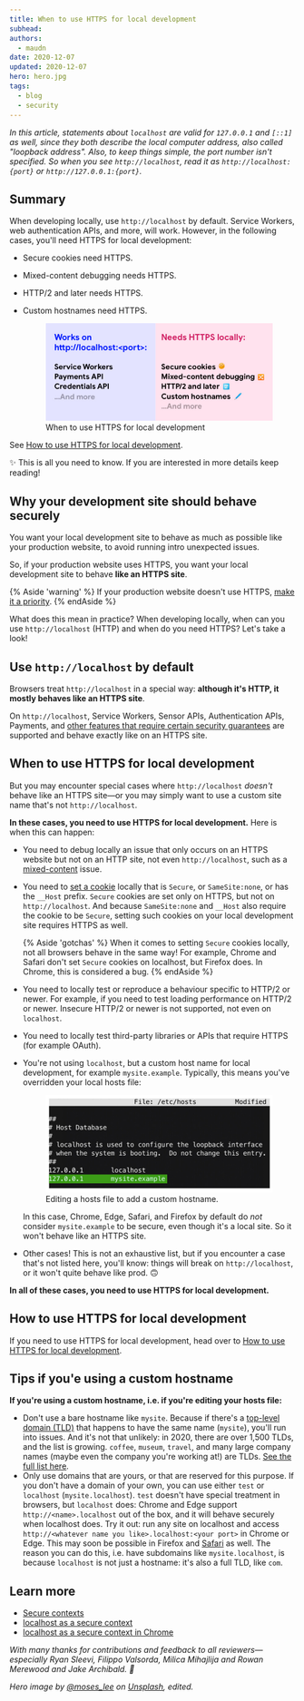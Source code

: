 ```yaml
---
title: When to use HTTPS for local development
subhead:
authors:
  - maudn
date: 2020-12-07
updated: 2020-12-07
hero: hero.jpg
tags:
  - blog
  - security
---
```


_In this article, statements about `localhost` are valid for `127.0.0.1` and `[::1]` as well, since they both describe the local computer address, also called "loopback address". Also, to keep things simple, the port number isn't specified._
_So when you see `http://localhost`, read it as `http://localhost:{port}` or `http://127.0.0.1:{port}`._

## Summary

When developing locally, use `http://localhost` by default. Service Workers, web authentication APIs, and more, will work.
However, in the following cases, you'll need HTTPS for local development:

- Secure cookies need HTTPS.
- Mixed-content debugging needs HTTPS.
- HTTP/2 and later needs HTTPS.
- Custom hostnames need HTTPS.

  <figure class="w-figure">
    <img src="./when-to-use-local-https.jpg" alt="List: when to use HTTPS for local development">
    <figcaption class="w-figcaption">When to use HTTPS for local development</figcaption>
  </figure>

See [How to use HTTPS for local development](/how-to-use-local-https).

✨ This is all you need to know. If you are interested in more details keep reading!

## Why your development site should behave securely

You want your local development site to behave as much as possible like your production website, to avoid running intro unexpected issues.

So, if your production website uses HTTPS, you want your local development site to behave **like an HTTPS site**.

{% Aside 'warning' %}
If your production website doesn't use HTTPS, [make it a priority](/why-https-matters/).
{% endAside %}

What does this mean in practice? When developing locally, when can you use `http://localhost` (HTTP) and when do you need HTTPS? Let's take a look!

## Use `http://localhost` by default

Browsers treat `http://localhost` in a special way: **although it's HTTP, it mostly behaves like an HTTPS site**.

On `http://localhost`, Service Workers, Sensor APIs, Authentication APIs, Payments, and [other features that require certain security guarantees](https://developer.mozilla.org/en-US/docs/Web/Security/Secure_Contexts/features_restricted_to_secure_contexts) are supported and behave exactly like on an HTTPS site.

## When to use HTTPS for local development

But you may encounter special cases where `http://localhost` _doesn't_ behave like an HTTPS site—or you may simply want to use a custom site name that's not `http://localhost`.

**In these cases, you need to use HTTPS for local development.** Here is when this can happen:

- You need to debug locally an issue that only occurs on an HTTPS website but not on an HTTP site, not even `http://localhost`, such as a [mixed-content](https://developer.mozilla.org/en-US/docs/Web/Security/Mixed_content) issue.
- You need to [set a cookie](https://developer.mozilla.org/en-US/docs/Web/HTTP/Headers/Set-Cookie) locally that is `Secure`, or `SameSite:none`, or has the `__Host` prefix. `Secure` cookies are set only on HTTPS, but not on `http://localhost`. And because `SameSite:none` and `__Host` also require the cookie to be `Secure`, setting such cookies on your local development site requires HTTPS as well.

  {% Aside 'gotchas' %}
  When it comes to setting `Secure` cookies locally, not all browsers behave in the same way! For example, Chrome and Safari don't set `Secure` cookies on localhost, but Firefox does. In Chrome, this is considered a bug.
  {% endAside %}

- You need to locally test or reproduce a behaviour specific to HTTP/2 or newer. For example, if you need to test loading performance on HTTP/2 or newer. Insecure HTTP/2 or newer is not supported, not even on `localhost`.
- You need to locally test third-party libraries or APIs that require HTTPS (for example OAuth).
- You're not using `localhost`, but a custom host name for local development, for example `mysite.example`. Typically, this means you've overridden your local hosts file:
  <figure class="w-figure">
    <img src="./hosts.jpg" alt="Screenshot of a terminal editing a hosts file">
    <figcaption class="w-figcaption">Editing a hosts file to add a custom hostname.</figcaption>
  </figure>

  In this case, Chrome, Edge, Safari, and Firefox by default do _not_ consider `mysite.example` to be secure, even though it's a local site. So it won't behave like an HTTPS site.

- Other cases! This is not an exhaustive list, but if you encounter a case that's not listed here, you'll know: things will break on `http://localhost`, or it won't quite behave like prod. 🙃

**In all of these cases, you need to use HTTPS for local development.**

## How to use HTTPS for local development

If you need to use HTTPS for local development, head over to [How to use HTTPS for local development](/how-to-use-local-https).

## Tips if you'e using a custom hostname

**If you're using a custom hostname, i.e. if you're editing your hosts file:**

- Don't use a bare hostname like `mysite`. Because if there's a [top-level domain (TLD)](https://en.wikipedia.org/wiki/Top-level_domain) that happens to have the same name (`mysite`), you'll run into issues. And it's not that unlikely: in 2020, there are over 1,500 TLDs, and the list is growing. `coffee`, `museum`, `travel`, and many large company names (maybe even the company you're working at!) are TLDs. [See the full list here](https://data.iana.org/TLD/tlds-alpha-by-domain.txt).
- Only use domains that are yours, or that are reserved for this purpose. If you don't have a domain of your own, you can use either `test` or `localhost` (`mysite.localhost`). `test` doesn't have special treatment in browsers, but `localhost` does: Chrome and Edge support `http://<name>.localhost` out of the box, and it will behave securely when localhost does. Try it out: run any site on localhost and access `http://<whatever name you like>.localhost:<your port>` in Chrome or Edge. This may soon be possible in Firefox and [Safari](https://bugs.webkit.org/show_bug.cgi?id=160504) as well. The reason you can do this, i.e. have subdomains like `mysite.localhost`, is because `localhost` is not just a hostname: it's also a full TLD, like `com`.

## Learn more

- [Secure contexts](https://developer.mozilla.org/en-US/docs/Web/Security/Secure_Contexts)
- [localhost as a secure context](https://www.w3.org/TR/secure-contexts/#localhost)
- [localhost as a secure context in Chrome](https://www.chromestatus.com/feature/6269417340010496)

_With many thanks for contributions and feedback to all reviewers—especially Ryan Sleevi,
Filippo Valsorda, Milica Mihajlija and Rowan Merewood and Jake Archibald. 🙌_

_Hero image by [@moses_lee](https://unsplash.com/@moses_lee) on [Unsplash](https://unsplash.com/photos/Q2Xy_hYzrgg), edited._
